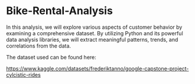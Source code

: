 # Bike-Rental-Analysis

In this analysis, we will explore various aspects of customer behavior by examining a comprehensive dataset. By utilizing Python and its powerful data analysis libraries, we will extract meaningful patterns, trends, and correlations from the data.

The dataset used can be found here:

https://www.kaggle.com/datasets/frederiktanno/google-capstone-project-cylcistic-rides
